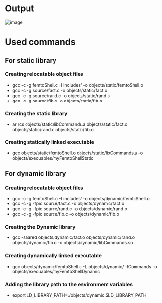 # Output
![image](https://user-images.githubusercontent.com/41878952/190841303-8167e438-3a29-4a5b-8257-80d172e3006c.png)

# Used commands

## For static library
### Creating relocatable object files
* gcc -c -g femtoShell.c -I includes/ -o objects/static/femtoShell.o 
* gcc -c -g source/fact.c -o objects/static/fact.o 
* gcc -c -g source/rand.c -o objects/static/rand.o 
* gcc -c -g source/fib.c -o objects/static/fib.o 
### Creating the static library
* ar rcs objects/static/libCommands.a objects/static/fact.o objects/static/rand.o objects/static/fib.o 
### Creating statically linked executable
* gcc objects/static/femtoShell.o  objects/static/libCommands.a -o objects/execuables/myFemtoShellStatic

## For dynamic library
### Creating relocatable object files
* gcc -c -g femtoShell.c -I includes/ -o objects/dynamic/femtoShell.o 
* gcc -c -g -fpic source/fact.c -o objects/dynamic/fact.o 
* gcc -c -g -fpic source/rand.c -o objects/dynamic/rand.o 
* gcc -c -g -fpic source/fib.c -o objects/dynamic/fib.o 
### Creating the Dynamic library
* gcc -shared  objects/dynamic/fact.o objects/dynamic/rand.o objects/dynamic/fib.o -o objects/dynamic/libCommands.so
### Creating dynamically linked executable
* gcc objects/dynamic/femtoShell.o -L objects/dynamic/ -lCommands -o objects/execuables/myFemtoShellDynamic
### Adding the library path to the environment variables
* export LD_LIBRARY_PATH=./objects/dynamic:$LD_LIBRARY_PATH

